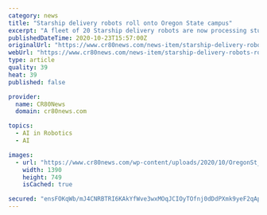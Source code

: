 ```yaml
---
category: news
title: "Starship delivery robots roll onto Oregon State campus"
excerpt: "A fleet of 20 Starship delivery robots are now processing student mobile orders at Oregon State University, adding a new dining alternative for students."
publishedDateTime: 2020-10-23T15:57:00Z
originalUrl: "https://www.cr80news.com/news-item/starship-delivery-robots-roll-onto-oregon-state-campus/"
webUrl: "https://www.cr80news.com/news-item/starship-delivery-robots-roll-onto-oregon-state-campus/"
type: article
quality: 39
heat: 39
published: false

provider:
  name: CR80News
  domain: cr80news.com

topics:
  - AI in Robotics
  - AI

images:
  - url: "https://www.cr80news.com/wp-content/uploads/2020/10/OregonSt_Starship.png"
    width: 1390
    height: 749
    isCached: true

secured: "ensFOKqWb/mJ4CNRBTRI6KAkYfWve3wxMOqJCIOyTOfnj0dDdPXmk9yeF2qAp6ZI8EfFv3yOaAgc9kBbBkXaKSeQ7obFCdwjtH+VIucPM2m9LJjCAGnQ+CnUfiSIrcwzjufGj0ONJM0BI/CIbnGDW1Jf9kCDrqQhLslnGRGhXZGQGYKf+JQOO8OwVE6NTibUpW0PbLRcfcafanfN67B2+MKojIUt37cTqpxNveQRMxWdfkDToSKeCWoQY4+ZwMgF587rQ9zwygWna1RpvV7eLrw+q0DZibMvVCA2cbUdGAp82CrhPrfp1svV+RQyEzhA+RGTHEmw5hAZMzRphiM0g7B38mBwtAcla9E7HDP88yA=;QTiIy1VeW6BMu9hp1uBYEg=="
---
```



